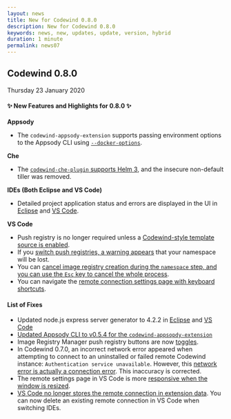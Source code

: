 ```yaml
---
layout: news
title: New for Codewind 0.8.0
description: New for Codewind 0.8.0
keywords: news, new, updates, update, version, hybrid
duration: 1 minute
permalink: news07
---
```


## Codewind 0.8.0
Thursday 23 January 2020

#### ✨ New Features and Highlights for 0.8.0 ✨

**Appsody**
- The `codewind-appsody-extension` supports passing environment options to the Appsody CLI using [`--docker-options`](https://github.com/eclipse/codewind/issues/1401).

**Che**
- The [`codewind-che-plugin` supports Helm 3](https://github.com/eclipse/codewind/issues/1320), and the insecure non-default tiller was removed.

**IDEs (Both Eclipse and VS Code)**
- Detailed project application status and errors are displayed in the UI in [Eclipse](https://github.com/eclipse/codewind-eclipse/issues/236) and [VS Code](https://github.com/eclipse/codewind/issues/1391).

**VS Code**
- Push registry is no longer required unless a [Codewind-style template source is enabled](https://github.com/eclipse/codewind/issues/1469).
- If you [switch push registries, a warning appears](https://github.com/eclipse/codewind/issues/1421) that your namespace will be lost.
- You can [cancel image registry creation during the `namespace` step, and you can use the `Esc` key to cancel the whole process](https://github.com/eclipse/codewind/issues/1621).
- You can navigate the [remote connection settings page with keyboard shortcuts](https://github.com/eclipse/codewind/issues/1562).


#### List of Fixes
- Updated node.js express server generator to 4.2.2 in [Eclipse](https://github.com/eclipse/codewind-openapi-eclipse/pull/83) and [VS Code](https://github.com/eclipse/codewind-openapi-vscode/pull/77)
- [Updated Appsody CLI to v0.5.4 for the `codewind-appsopdy-extension`](https://github.com/eclipse/codewind/issues/1666)
- Image Registry Manager push registry buttons are now [toggles](https://github.com/eclipse/codewind/issues/1490).
- In Codewind 0.7.0, an incorrect network error appeared when attempting to connect to an uninstalled or failed remote Codewind instance: `Authentication service unavailable`. However, this [network error is actually a connection error](https://github.com/eclipse/codewind/issues/1547). This inaccuracy is corrected.
- The remote settings page in VS Code is more [responsive when the window is resized](https://github.com/eclipse/codewind-vscode/pull/364).
- [VS Code no longer stores the remote connection in extension data](https://github.com/eclipse/codewind/issues/1641). You can now delete an existing remote connection in VS Code when switching IDEs.